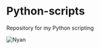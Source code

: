 # Python-scripts
Repository for my Python scripting

![Nyan]([https://example.com/funny.gif](https://www.icegif.com/wp-content/uploads/2023/02/icegif-1500.gif)https://www.icegif.com/wp-content/uploads/2023/02/icegif-1500.gif)

